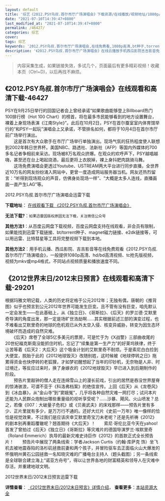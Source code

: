 ```yaml
---
layout: default
title: '综艺《2012.PSY鸟叔.首尔市厅广场演唱会》下载资源/在线播放/视频地址/1080p/高清/蓝光'
date: "2021-07-10T14:39:47+0800"
last_modified_at: "2021-07-10T14:39:47+0800"
permalink: /46427/
categories: 综艺
cover:
tags: 综艺
keywords: '2012.PSY鸟叔.首尔市厅广场演唱会,在线免费看,1080p高清,bt种子,torrent,百度云盘,magnet,磁力链,迅雷下载资源'
description: '《2012.PSY鸟叔.首尔市厅广场演唱会》在线云播放手机西瓜影院吉吉影音免费看，1080p高清bd/hd未删减完整版和tc抢先枪版，mkv/mp4格式，附带bt/torrent种子、magnet/磁力链、百度云盘、网盘资源迅雷下载链接'
---
```


>内容采集生成，如果链接失效，多试几个，页面最后有更多精彩视频！收藏本页（Ctrl+D)，以后再找不麻烦。


## 《2012.PSY鸟叔.首尔市厅广场演唱会》在线观看和高清下载-46427

PSY在9月25日举行的回国记者会上曾经承诺&ldquo;如果歌曲能够登上Billboard热门100排行榜（Hot 100 Chart）的榜首，将在最多市民能够看到的地方设置舞台，裸着上身现场表演《江南Style》&rdquo;。此后在10月2日，PSY在首尔蚕室室内体育馆举行的&ldquo;和PSY一起玩”演唱会上又承诺，不管排名如何，都将于10月4日在首尔市厅前广场举行演出。<br />　　这是首次有大众歌手在市厅广场举行单独演出。现场气氛的狂热程度使人联想到2002年韩日世界杯。美国NBC、路透社、法新社（AFP）等国内外媒体的700多名记者争相前来采访。现场被8万名观众挤爆。在观众的欢呼声下，PSY越唱越嗨，甚至还在台上喝起烧酒，最后更将上衣脱掉，裸上身抖肥肉跳骑马舞。<br />　　这场免费演唱会更透过Youtube、USTREAM两大平台进行同步直播，全世界近10万名的网友纷纷涌入网站中，更曾一度造成网站服务器当机。网友还热烈留言：&ldquo;听得到现场观众的声音，仿佛身处现场一样&rdquo;、&ldquo;大概是太多人连线，直播画面一直产生LAG”等。


2012.PSY鸟叔.首尔市厅广场演唱会迅雷下载

**下载地址**： [在线观看下载 《2012.PSY鸟叔.首尔市厅广场演唱会》](https://www.993dy.com//vod-detail-id-3419.html) 


**无法下载?**：`如果迅雷因版权原因无法下载，关注微信公众号 `

**其他方法1**：从百度云网盘下载视频，百度云网盘支持在线观看，非会员有限制，如果能找到迅雷下载链接、bt/torrent种子、magnet磁力链接、e2dk链接等，可以用迅雷、比特彗星等工具将完整视频下载到本地。

**其他方法2**：用手机云播、西瓜影院、吉吉影音等在线免费观看《2012.PSY鸟叔.首尔市厅广场演唱会》，一般提供1080p高清、hd/bd高清视频、tc抢先版视频，视频为mkv或mp4格式，不同站点视频质量和播放速度不同。


## 《2012世界末日/2012末日预言》在线观看和高清下载-29201

根据玛雅文明记载，人类的历史将定格于公元2012年；无独有偶，唐朝的《推背图》似乎也预言到公元2012年世界可能发生巨变。且不管有没有巨变，咱先默认一定会发生——在此基础上，从《独立日》、《哥斯拉》、《后天》的罗兰德·艾默里奇导演的角度出发，那一定是场旷世浩劫啊……其实根据前述三部的演变过程，也不难看出艾默里奇的地球的危机观已从外太空入侵、核变异威胁，转变为因生态环境破坏而造成的自然灾难。<br />　　《后天》席卷了全球5亿多美元的票房，可是忙于为《X战警》三部曲收尾的20世纪福克斯竟没能抓住时机，忘记了“续集是第一生产力”的好莱坞铁律，终于让苦等着《后天2：大后天》这个吸金计划的艾默里奇不耐烦。于是索尼白白捡到大便宜，脱胎于此的《2012地球毁灭》改随别姓，这时候被《地球停转之日》拖累得资金也快停转的老狐狸，才如梦初醒想起了当年的印钞机，无奈物是人非、时过境迁，等反应过来时，换了身嫁衣的《2012地球毁灭》早已进入到后期制作的阶段。<br />　　预告片里敲钟的僧人走在连绵雪山上的漫长前戏，引出的居然是吞没世界屋脊的惊涛骇浪，可谓不亚于《科洛弗档案》的绝佳宣传。上回《后天》从《龙卷风》到《冰血暴》，从“金山寺”到“窦娥冤”，几乎将各种自然灾难一网打尽；试问本片还能为人民群众炮制出哪些重量级的视听享受呢？……沙暴、飓风、火山喷发？总之，若像《007：大破量子危机》或《贝奥武夫》的床戏那样——预告片里有多少、正片里就有多少，是万万行不通的。还好大烂片《史前一万年》唯一像样的恰恰是视觉效果，不过我们是应该庆幸艾默里奇宝刀未老呢？还是先祈祷《2012》的剧本别再重蹈覆辙呢？翘首期待《大后天》！　　索尼·哥伦比亚今天在yahoo!首发了曾拍过《后天》《独立日》《哥斯拉》等灾难片的德国导演罗兰·埃默里奇（Roland Emmerich）执导的最新灾难史诗巨作《2012》的首款正式全长预告片！　　预告片中展现了两条线索：学者Jackson Curtis（约翰·库萨克 饰）坐飞机去被地震吞陷的洛杉矶拯救前妻和两个孩子，并冒险驱车去正面临火山大爆发的怀俄明州黄石公园拯救一名知晓灾难的广播电台主持人（题头截图）；另一条线索是全球联合建立海上“诺亚方舟号”，得以让世界各地的财富精英和领导人在灾难中存活，并重建地球文明。</p>


2012世界末日/2012末日预言迅雷下载

**详情查看**： [《2012世界末日/2012末日预言》详情介绍](/movie/29201/)， **查看更多**：[本站资源大全](/movie/t/all/)

